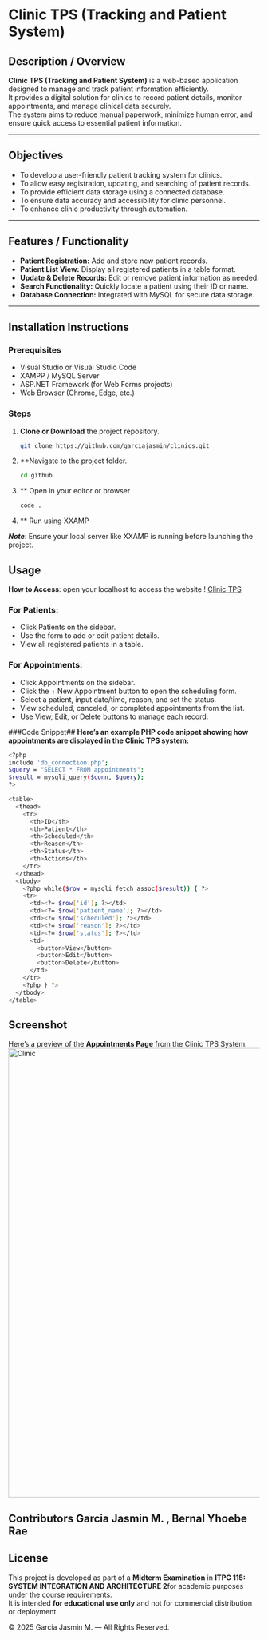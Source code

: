 # Clinic TPS (Tracking and Patient System)

## Description / Overview
**Clinic TPS (Tracking and Patient System)** is a web-based application designed to manage and track patient information efficiently.  
It provides a digital solution for clinics to record patient details, monitor appointments, and manage clinical data securely.  
The system aims to reduce manual paperwork, minimize human error, and ensure quick access to essential patient information.

---

## Objectives
- To develop a user-friendly patient tracking system for clinics.  
- To allow easy registration, updating, and searching of patient records.  
- To provide efficient data storage using a connected database.  
- To ensure data accuracy and accessibility for clinic personnel.  
- To enhance clinic productivity through automation.

---

## Features / Functionality
- **Patient Registration:** Add and store new patient records.  
- **Patient List View:** Display all registered patients in a table format.  
- **Update & Delete Records:** Edit or remove patient information as needed.  
- **Search Functionality:** Quickly locate a patient using their ID or name.  
- **Database Connection:** Integrated with MySQL for secure data storage.  

---

## Installation Instructions

### Prerequisites
- Visual Studio or Visual Studio Code  
- XAMPP / MySQL Server  
- ASP.NET Framework (for Web Forms projects)  
- Web Browser (Chrome, Edge, etc.)

### Steps
1. **Clone or Download** the project repository.  
   ```bash
   git clone https://github.com/garciajasmin/clinics.git
2. **Navigate to the project folder.
   ```bash
   cd github
3. ** Open in your editor or browser
    ```bash
    code .
4. ** Run using XXAMP

***Note***: Ensure your local server like XXAMP is running before launching the project. 
   


## Usage
**How to Access**: open your localhost to access the website
! [Clinic TPS](http://127.0.0.1:8000/patients)

### For Patients:
- Click Patients on the sidebar.
- Use the form to add or edit patient details.
- View all registered patients in a table.

### For Appointments:

- Click Appointments on the sidebar.
- Click the + New Appointment button to open the scheduling form.
- Select a patient, input date/time, reason, and set the status.
- View scheduled, canceled, or completed appointments from the list.
- Use View, Edit, or Delete buttons to manage each record.

###Code Snippet##
**Here’s an example PHP code snippet showing how appointments are displayed in the Clinic TPS system:**
```bash
<?php
include 'db_connection.php';
$query = "SELECT * FROM appointments";
$result = mysqli_query($conn, $query);
?>

<table>
  <thead>
    <tr>
      <th>ID</th>
      <th>Patient</th>
      <th>Scheduled</th>
      <th>Reason</th>
      <th>Status</th>
      <th>Actions</th>
    </tr>
  </thead>
  <tbody>
    <?php while($row = mysqli_fetch_assoc($result)) { ?>
    <tr>
      <td><?= $row['id']; ?></td>
      <td><?= $row['patient_name']; ?></td>
      <td><?= $row['scheduled']; ?></td>
      <td><?= $row['reason']; ?></td>
      <td><?= $row['status']; ?></td>
      <td>
        <button>View</button>
        <button>Edit</button>
        <button>Delete</button>
      </td>
    </tr>
    <?php } ?>
  </tbody>
</table>
```
## Screenshot

Here’s a preview of the **Appointments Page** from the Clinic TPS System:
<img width="1919" height="899" alt="Clinic " src="https://github.com/user-attachments/assets/12c3cbd3-af1f-4433-855c-c41da823c2a6" />

## Contributors Garcia Jasmin M. , Bernal Yhoebe Rae 

## License

This project is developed as part of a **Midterm Examination** in **ITPC 115: SYSTEM INTEGRATION AND ARCHITECTURE 2**for academic purposes under the course requirements.  
It is intended **for educational use only** and not for commercial distribution or deployment.  

© 2025 Garcia Jasmin M. — All Rights Reserved.
